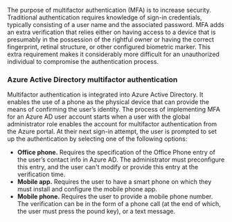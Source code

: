 The purpose of multifactor authentication (MFA) is to increase security. Traditional authentication requires knowledge of sign-in credentials, typically consisting of a user name and the associated password. MFA adds an extra verification that relies either on having access to a device that is presumably in the possession of the rightful owner or having the correct fingerprint, retinal structure, or other configured biometric marker. This extra requirement makes it considerably more difficult for an unauthorized individual to compromise the authentication process.

### Azure Active Directory multifactor authentication

‎Multifactor authentication is integrated into Azure Active Directory. It enables the use of a phone as the physical device that can provide the means of confirming the user’s identity. The process of implementing MFA for an Azure AD user account starts when a user with the global administrator role enables the account for multifactor authentication from the Azure portal. At their next sign-in attempt, the user is prompted to set up the authentication by selecting one of the following options:

 -  **Office phone.** Requires the specification of the Office Phone entry of the user’s contact info in Azure AD. The administrator must preconfigure this entry, and the user can't modify or provide this entry at the verification time.
 -  **Mobile app.** Requires the user to have a smart phone on which they must install and configure the mobile phone app.
 -  **Mobile phone.** Requires the user to provide a mobile phone number. The verification can be in the form of a phone call (at the end of which, the user must press the pound key), or a text message.
